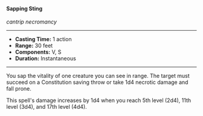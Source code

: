 #### Sapping Sting
*cantrip necromancy*
___
- **Casting Time:** 1 action
- **Range:** 30 feet
- **Components:** V, S
- **Duration:** Instantaneous
___
You sap the vitality of one creature you can see in range. The target must succeed on a Constitution saving throw or take 1d4 necrotic damage and fall prone.

This spell's damage increases by 1d4 when you reach 5th level (2d4), 11th level (3d4), and 17th level (4d4).